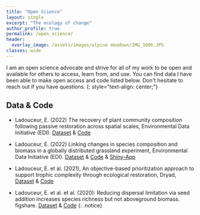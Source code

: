 ```yaml
---
title: "Open Science"
layout: single
excerpt: "The ecology of change"
author_profile: true
permalink: /open_science/
header:
  overlay_image: /assets/images/alpine meadows/IMG_1606.JPG
classes: wide    
---
```


I am an open science advocate and strive for all of my work to be open and available for others to access, learn from, and use. You can find  data I have been able to make open access and code listed below. Don't hesitate to reach out if you have questions.
{: style="text-align: center;"}

## Data & Code
* Ladouceur, E. (2022) The recovery of plant community composition following passive restoration across spatial scales, Environmental Data Initiative (EDI). [Dataset]() & [Code](https://github.com/emma-ladouceur/CCRScale)

* Ladouceur, E. (2022) Linking changes in species composition and biomass in a globally distributed grassland experiment, Environmental Data Initiative (EDI). [Dataset]() & [Code](https://github.com/emma-ladouceur/NutNet-CAFE) & [Shiny-App](https://emma-ladouceur.shinyapps.io/nn-cafe-app/)

* Ladouceur, E. et al. (2021), An objective-based prioritization approach to support trophic complexity through ecological restoration, Dryad, [Dataset](https://doi.org/10.5061/dryad.rjdfn2zbj) & [Code](https://github.com/emma-ladouceur/Prioritize-Species-Restoration)


* Ladouceur, E. et al. et al. (2020): Reducing dispersal limitation via seed addition increases species richness but not aboveground biomass. figshare. [Dataset](https://doi.org/10.6084/m9.figshare.12319682.v1) & [Code](https://github.com/emma-ladouceur/SeedAdditionSynthesis)
{: .notice}
